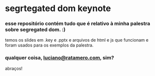 # segrtegated dom keynote

### esse repositório contém tudo que é relativo à minha palestra sobre segregated dom. :)

temos os slides em .key e .pptx e arquivos de html e js que funcionam e foram usados para os exemplos da palestra.

### qualquer coisa, luciano@ratamero.com, sim?
abraços!
